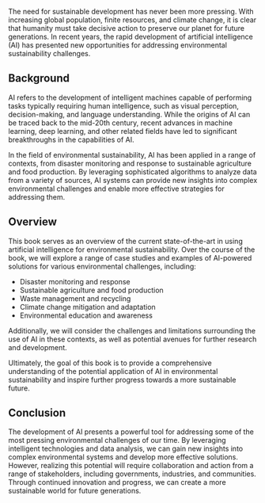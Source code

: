 

The need for sustainable development has never been more pressing. With increasing global population, finite resources, and climate change, it is clear that humanity must take decisive action to preserve our planet for future generations. In recent years, the rapid development of artificial intelligence (AI) has presented new opportunities for addressing environmental sustainability challenges.

Background
----------

AI refers to the development of intelligent machines capable of performing tasks typically requiring human intelligence, such as visual perception, decision-making, and language understanding. While the origins of AI can be traced back to the mid-20th century, recent advances in machine learning, deep learning, and other related fields have led to significant breakthroughs in the capabilities of AI.

In the field of environmental sustainability, AI has been applied in a range of contexts, from disaster monitoring and response to sustainable agriculture and food production. By leveraging sophisticated algorithms to analyze data from a variety of sources, AI systems can provide new insights into complex environmental challenges and enable more effective strategies for addressing them.

Overview
--------

This book serves as an overview of the current state-of-the-art in using artificial intelligence for environmental sustainability. Over the course of the book, we will explore a range of case studies and examples of AI-powered solutions for various environmental challenges, including:

* Disaster monitoring and response
* Sustainable agriculture and food production
* Waste management and recycling
* Climate change mitigation and adaptation
* Environmental education and awareness

Additionally, we will consider the challenges and limitations surrounding the use of AI in these contexts, as well as potential avenues for further research and development.

Ultimately, the goal of this book is to provide a comprehensive understanding of the potential application of AI in environmental sustainability and inspire further progress towards a more sustainable future.

Conclusion
----------

The development of AI presents a powerful tool for addressing some of the most pressing environmental challenges of our time. By leveraging intelligent technologies and data analysis, we can gain new insights into complex environmental systems and develop more effective solutions. However, realizing this potential will require collaboration and action from a range of stakeholders, including governments, industries, and communities. Through continued innovation and progress, we can create a more sustainable world for future generations.
